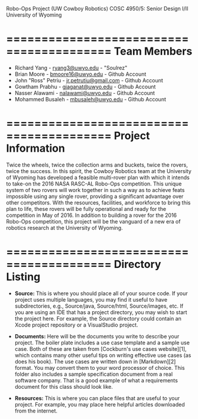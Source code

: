 Robo-Ops Project (UW Cowboy Robotics)
COSC 4950/5: Senior Design I/II
University of Wyoming

=========================================
Team Members
=========================================
* Richard Yang - ryang3@uwyo.edu - "Soulrez"
* Brian Moore - bmoore16@uwyo.edu - Github Account
* John "Ross" Petriu - jr.petrutiu@gmail.com - Github Account
* Gowtham Prabhu - gjaganat@uwyo.edu - Github Account
* Nasser Alawami - nalawami@uwyo.edu - Github Account
* Mohammed Busaleh - mbusaleh@uwyo.edu - Github Account

=========================================
Project Information
=========================================
Twice the wheels, twice the collection arms and buckets, twice the rovers, twice the success. In this spirit, the Cowboy Robotics team at the University of Wyoming has developed a feasible multi-rover plan with which it intends to take-on the 2016 NASA RASC-AL Robo-Ops competition. This unique system of two rovers will work together in such a way as to achieve feats impossible using any single rover, providing a significant advantage over other competitors. With the resources, facilities, and workforce to bring this plan to life, these rovers will be fully operational and ready for the competition in May of 2016. In addition to building a rover for the 2016 Robo-Ops competition, this project will be the vanguard of a new era of robotics research at the University of Wyoming.

=========================================
Directory Listing
=========================================
* **Source:** This is where you should place all of your source code.  If your project
  uses multiple languages, you may find it useful to have subdirectories, e.g.,
  Source/java, Source/html, Source/images, etc.  If you are using an IDE that has
  a project directory, you may wish to start the project here.  For example, the
  Source directory could contain an Xcode project repository or a VisualStudio
  project.

* **Documents:** Here will be the documents you write to describe your project.  The
  boiler plate includes a use case template and a sample use case.  Both of these
  are taken from [Cockburn's use cases website][1], which contains many other useful tips
  on writing effective use cases (as does his book).  The use cases are written
  down in [Markdown][2] format.  You may convert them to your word processor of
  choice.  This folder also includes a sample specification document from a real
  software company.  That is a good example of what a requirements document for this
  class should look like.

* **Resources:** This is where you can place files that are useful to your project.
  For example, you may place here helpful articles downloaded from the internet.
